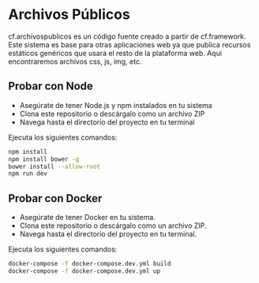 # Archivos Públicos

cf.archivospublicos es un código fuente creado a partir de cf.framework. Este sistema es base para otras aplicaciones web ya que publica recursos estáticos genéricos que usara el resto de la plataforma web. Aquí encontraremos archivos css, js, img, etc.

## Probar con Node

* Asegúrate de tener Node.js y npm instalados en tu sistema
* Clona este repositorio o descárgalo como un archivo ZIP
* Navega hasta el directorio del proyecto en tu terminal

Ejecuta los siguientes comandos:

```bash
npm install
npm install bower -g
bower install --allow-root
npm run dev
```

## Probar con Docker

* Asegúrate de tener Docker en tu sistema.
* Clona este repositorio o descárgalo como un archivo ZIP.
* Navega hasta el directorio del proyecto en tu terminal.

Ejecuta los siguientes comandos:

```bash
docker-compose -f docker-compose.dev.yml build
docker-compose -f docker-compose.dev.yml up
```